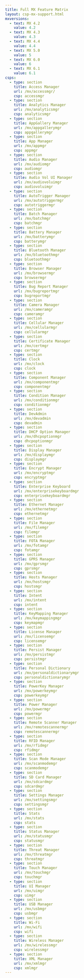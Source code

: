 ```yaml
---
title: Full MX Feature Matrix
layout: csp-mx-support.html
mxversions:
  - text: MX 4.2
    value: 4.2
  - text: MX 4.3
    value: 4.3
  - text: MX 4.4
    value: 4.4
  - text: MX 5.0
    value: 5
  - text: MX 6.0
    value: 6
  - text: MX 6.1
    value: 6.1
csps:
  - type: section
    title: Access Manager
    url: /mx/accessmgr/
    csp: accessmgr
  - type: section
    title: Analytics Manager
    url: /mx/analyticsmgr
    csp: analyticsmgr
  - type: section
    title: AppGallery Manager
    url: /mx/appgallerymgr
    csp: appgallerymgr
  - type: section
    title: App Manager
    url: /mx/appmgr
    csp: appmgr
  - type: section
    title: Audio Manager
    url: /mx/audiomgr
    csp: audiomgr
  - type: section
    title: Audio Vol UI Manager
    url: /mx/audiovoluimgr
    csp: audiovoluimgr
  - type: section
    title: AutoTrigger Manager
    url: /mx/autotriggermgr
    csp: autotriggermgr
  - type: section
    title: Batch Manager
    url: /mx/batchmgr
    csp: batchmgr
  - type: section
    title: Battery Manager
    url: /mx/batterymgr
    csp: batterymgr
  - type: section
    title: Bluetooth Manager
    url: /mx/bluetoothmgr
    csp: bluetoothmgr
  - type: section
    title: Browser Manager
    url: /mx/browsermgr
    csp: browsermgr
  - type: section
    title: Bug Report Manager
    url: /mx/bugreportmgr
    csp: bugreportmgr
  - type: section
    title: Camera Manager
    url: /mx/cameramgr
    csp: cameramgr
  - type: section
    title: Cellular Manager
    url: /mx/cellularmgr
    csp: cellularmgr
  - type: section
    title: Certificate Manager
    url: /mx/certmgr
    csp: certmgr
  - type: section
    title: Clock
    url: /mx/clock
    csp: clock
  - type: section
    title: Component Manager
    url: /mx/componentmgr
    csp: componentmgr
  - type: section
    title: Condition Manager
    url: /mx/conditionmgr
    csp: conditionmgr
  - type: section
    title: DevAdmin
    url: /mx/devadmin
    csp: devadmin
  - type: section
    title: DHCP Option Manager
    url: /mx/dhcpoptionmgr
    csp: dhcpoptionmgr
  - type: section
    title: Display Manager
    url: /mx/displaymgr
    csp: displaymgr
  - type: section
    title: Encrypt Manager
    url: /mx/encryptmgr
    csp: encryptmgr
  - type: section
    title: Enterprise Keyboard
    url: /mx/enterprisekeyboardmgr
    csp: enterprisekeyboardmgr
  - type: section
    title: Ethernet Manager
    url: /mx/ethernetmgr
    csp: ethernetmgr
  - type: section
    title: File Manager
    url: /mx/filemgr
    csp: filemgr
  - type: section
    title: FOTA Manager
    url: /mx/fotamgr
    csp: fotamgr
  - type: section
    title: GPRS Manager
    url: /mx/gprsmgr
    csp: gprsmgr
  - type: section
    title: Hosts Manager
    url: /mx/hostsmgr
    csp: hostsmgr
  - type: section
    title: Intent
    url: /mx/intent
    csp: intent
  - type: section
    title: KeyMapping Manager
    url: /mx/keymappingmgr
    csp: keymapmgr
  - type: section
    title: License Manager
    url: /mx/licensemgr
    csp: licensemgr
  - type: section
    title: Persist Manager
    url: /mx/persistmgr
    csp: persistmgr
  - type: section
    title: Personal Dictionary
    url: /mx/personaldictionarymgr
    csp: personaldictionarymgr
  - type: section
    title: PowerKey Manager
    url: /mx/powerkeymgr
    csp: powerkeymgr
  - type: section
    title: Power Manager
    url: /mx/powermgr
    csp: powermgr
  - type: section
    title: Remote Scanner Manager
    url: /mx/remotescannermgr
    csp: remotescannermgr
  - type: section
    title: RFID Manager
    url: /mx/rfidmgr
    csp: rfidmgr  
  - type: section
    title: Scan Mode Manager
    url: /mx/scanmodemgr
    csp: scanmodemgr
  - type: section
    title: SD Card Manager
    url: /mx/sdcardmgr
    csp: sdcardmgr
  - type: section
    title: Settings Manager
    url: /mx/settingsmgr
    csp: settingsmgr
  - type: section
    title: Stats
    url: /mx/stats
    csp: stats
  - type: section
    title: Status Manager
    url: /mx/statusmgr
    csp: statusmgr
  - type: section
    title: Threat Manager
    url: /mx/threatmgr
    csp: threatmgr
  - type: section
    title: Touch Manager
    url: /mx/touchmgr
    csp: touchmgr
  - type: section
    title: UI Manager
    url: /mx/uimgr
    csp: uimgr
  - type: section
    title: USB Manager
    url: /mx/usbmgr
    csp: usbmgr
  - type: section
    title: Wi-Fi
    url: /mx/wifi
    csp: wifi
  - type: section
    title: Wireless Manager
    url: /mx/wirelessmgr
    csp: wirelessmgr
  - type: section
    title: XML Manager
    url: /mx/xmlmgr
    csp: xmlmgr
---
```

           



